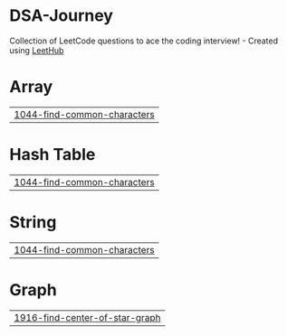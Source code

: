 # DSA-Journey
Collection of LeetCode questions to ace the coding interview! - Created using [LeetHub](https://github.com/QasimWani/LeetHub)


# Array
|  |
| ------- |
| [1044-find-common-characters](https://github.com/tortsBsus/DSA-Journey/tree/master/1044-find-common-characters) |
# Hash Table
|  |
| ------- |
| [1044-find-common-characters](https://github.com/tortsBsus/DSA-Journey/tree/master/1044-find-common-characters) |
# String
|  |
| ------- |
| [1044-find-common-characters](https://github.com/tortsBsus/DSA-Journey/tree/master/1044-find-common-characters) |
# Graph
|  |
| ------- |
| [1916-find-center-of-star-graph](https://github.com/tortsBsus/DSA-Journey/tree/master/1916-find-center-of-star-graph) |